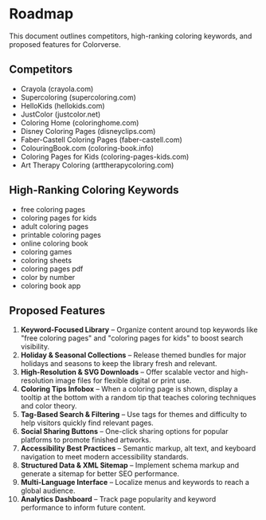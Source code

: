 # Roadmap

This document outlines competitors, high-ranking coloring keywords, and proposed features for Colorverse.

## Competitors
- Crayola (crayola.com)
- Supercoloring (supercoloring.com)
- HelloKids (hellokids.com)
- JustColor (justcolor.net)
- Coloring Home (coloringhome.com)
- Disney Coloring Pages (disneyclips.com)
- Faber-Castell Coloring Pages (faber-castell.com)
- ColouringBook.com (coloring-book.info)
- Coloring Pages for Kids (coloring-pages-kids.com)
- Art Therapy Coloring (arttherapycoloring.com)

## High-Ranking Coloring Keywords
- free coloring pages
- coloring pages for kids
- adult coloring pages
- printable coloring pages
- online coloring book
- coloring games
- coloring sheets
- coloring pages pdf
- color by number
- coloring book app

## Proposed Features
1. **Keyword-Focused Library** – Organize content around top keywords like "free coloring pages" and "coloring pages for kids" to boost search visibility.
2. **Holiday & Seasonal Collections** – Release themed bundles for major holidays and seasons to keep the library fresh and relevant.
3. **High-Resolution & SVG Downloads** – Offer scalable vector and high-resolution image files for flexible digital or print use.
4. **Coloring Tips Infobox** – When a coloring page is shown, display a tooltip at the bottom with a random tip that teaches coloring techniques and color theory.
5. **Tag-Based Search & Filtering** – Use tags for themes and difficulty to help visitors quickly find relevant pages.
6. **Social Sharing Buttons** – One-click sharing options for popular platforms to promote finished artworks.
7. **Accessibility Best Practices** – Semantic markup, alt text, and keyboard navigation to meet modern accessibility standards.
8. **Structured Data & XML Sitemap** – Implement schema markup and generate a sitemap for better SEO performance.
9. **Multi-Language Interface** – Localize menus and keywords to reach a global audience.
10. **Analytics Dashboard** – Track page popularity and keyword performance to inform future content.

